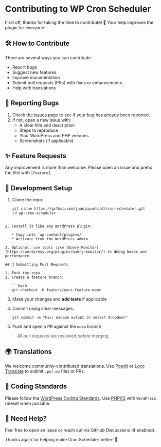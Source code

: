 # Contributing to WP Cron Scheduler

First off, thanks for taking the time to contribute! 🎉 Your help improves the plugin for everyone.

## 🛠 How to Contribute

There are several ways you can contribute:

- Report bugs
- Suggest new features
- Improve documentation
- Submit pull requests (PRs) with fixes or enhancements
- Help with translations

## 🐞 Reporting Bugs

1. Check the [issues](https://github.com/juanjopuntcat/cron-scheduler/issues) page to see if your bug has already been reported.
2. If not, open a new issue with:
   - A clear title and description
   - Steps to reproduce
   - Your WordPress and PHP versions
   - Screenshots (if applicable)

## ✨ Feature Requests

Any improvement is more than welcome. Please open an issue and prefix the title with `[Feature]`.

## 🔧 Development Setup

1. Clone the repo:
   ```bash
   git clone https://github.com/juanjopuntcat/cron-scheduler.git
   cd wp-cron-scheduler
```

2. Install it like any WordPress plugin:

   * Copy into `wp-content/plugins/`
   * Activate from the WordPress admin

3. Optional: use tools like [Query Monitor](https://wordpress.org/plugins/query-monitor/) to debug hooks and performance.

## 🚀 Submitting Pull Requests

1. Fork the repo
2. Create a feature branch:

   ```bash
   git checkout -b feature/your-feature-name
   ```
3. Make your changes and **add tests** if applicable
4. Commit using clear messages:

   ```
   git commit -m "Fix: escape output on select dropdown"
   ```
5. Push and open a PR against the `main` branch

> All pull requests are reviewed before merging.

## 🌍 Translations

We welcome community-contributed translations. Use [Poedit](https://poedit.net/) or [Loco Translate](https://wordpress.org/plugins/loco-translate/) to submit `.po/.mo` files or PRs.

## 🧪 Coding Standards

Please follow the [WordPress Coding Standards](https://developer.wordpress.org/coding-standards/wordpress-coding-standards/php/). Use [PHPCS](https://github.com/squizlabs/PHP_CodeSniffer) with `WordPress` ruleset when possible.

## 💬 Need Help?

Feel free to open an issue or reach out via GitHub Discussions (if enabled).

Thanks again for helping make Cron Scheduler better! 🙌
